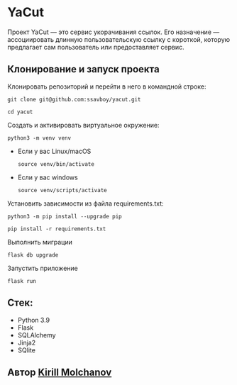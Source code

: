 # YaCut
Проект YaCut — это сервис укорачивания ссылок. Его назначение — ассоциировать длинную пользовательскую ссылку с короткой, которую предлагает сам пользователь или предоставляет сервис.

## Клонирование и запуск проекта

Клонировать репозиторий и перейти в него в командной строке:
```
git clone git@github.com:ssavboy/yacut.git
```
```
cd yacut
```
Cоздать и активировать виртуальное окружение:

```
python3 -m venv venv
```
* Если у вас Linux/macOS

    ```
    source venv/bin/activate
    ```
* Если у вас windows

    ```
    source venv/scripts/activate
    ```
Установить зависимости из файла requirements.txt:
```
python3 -m pip install --upgrade pip
```

```
pip install -r requirements.txt
```
Выполнить миграции
```
flask db upgrade
```
Запустить приложение
```
flask run
```
## Стек:
 - Python 3.9
 - Flask
 - SQLAlchemy
 - Jinja2
 - SQlite

## Автор [Kirill Molchanov](https://github.com/ssavboy)